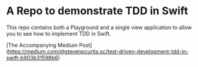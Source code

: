 # A Repo to demonstrate TDD in Swift

This repo contains both a Playground and a single view application to allow you to see how to implement TDD in Swift.

[The Accompanying Medium Post] (https://medium.com/@stevenpcurtis.sc/test-driven-development-tdd-in-swift-b903b31598b6)

